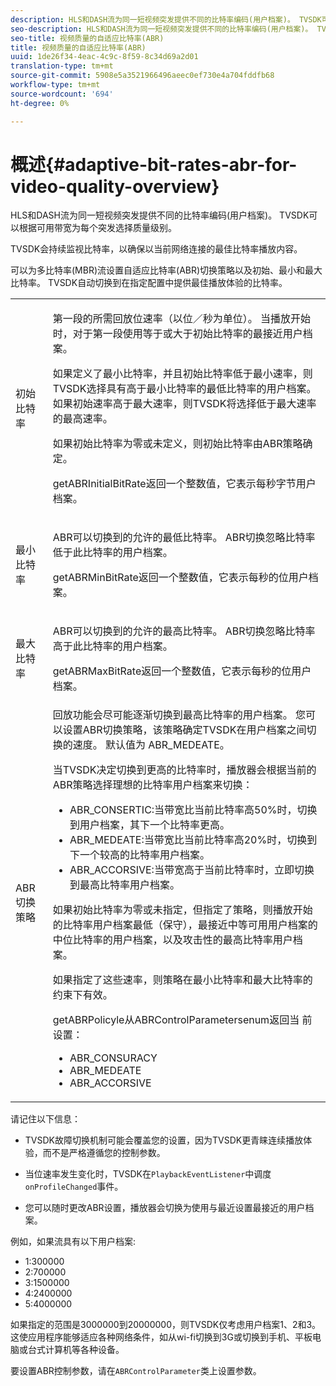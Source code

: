 ```yaml
---
description: HLS和DASH流为同一短视频突发提供不同的比特率编码(用户档案)。 TVSDK可以根据可用带宽为每个突发选择质量级别。
seo-description: HLS和DASH流为同一短视频突发提供不同的比特率编码(用户档案)。 TVSDK可以根据可用带宽为每个突发选择质量级别。
seo-title: 视频质量的自适应比特率(ABR)
title: 视频质量的自适应比特率(ABR)
uuid: 1de26f34-4eac-4c9c-8f59-8c34d69a2d01
translation-type: tm+mt
source-git-commit: 5908e5a3521966496aeec0ef730e4a704fddfb68
workflow-type: tm+mt
source-wordcount: '694'
ht-degree: 0%

---
```



# 概述{#adaptive-bit-rates-abr-for-video-quality-overview}

HLS和DASH流为同一短视频突发提供不同的比特率编码(用户档案)。 TVSDK可以根据可用带宽为每个突发选择质量级别。

TVSDK会持续监视比特率，以确保以当前网络连接的最佳比特率播放内容。

可以为多比特率(MBR)流设置自适应比特率(ABR)切换策略以及初始、最小和最大比特率。 TVSDK自动切换到在指定配置中提供最佳播放体验的比特率。

<table id="table_AF838E082235406AA359BF1C1A77F85F"> 
 <tbody> 
  <tr> 
   <td colname="col01"> 初始比特率 </td> 
   <td colname="col2"> <p>第一段的所需回放位速率（以位／秒为单位）。 当播放开始时，对于第一段使用等于或大于初始比特率的最接近用户档案。 </p> <p> 如果定义了最小比特率，并且初始比特率低于最小速率，则TVSDK选择具有高于最小比特率的最低比特率的用户档案。 如果初始速率高于最大速率，则TVSDK将选择低于最大速率的最高速率。 </p> <p>如果初始比特率为零或未定义，则初始比特率由ABR策略确定。 </p> <p><span class="codeph"> </span> getABRInitialBitRate返回一个整数值，它表示每秒字节用户档案。 </p> </td> 
  </tr> 
  <tr> 
   <td colname="col01"> 最小比特率 </td> 
   <td colname="col2"> <p>ABR可以切换到的允许的最低比特率。 ABR切换忽略比特率低于此比特率的用户档案。 </p> <p><span class="codeph"> </span> getABRMinBitRate返回一个整数值，它表示每秒的位用户档案。 </p> </td> 
  </tr> 
  <tr> 
   <td colname="col01"> 最大比特率 </td> 
   <td colname="col2"> <p>ABR可以切换到的允许的最高比特率。 ABR切换忽略比特率高于此比特率的用户档案。 </p> <p><span class="codeph"> </span> getABRMaxBitRate返回一个整数值，它表示每秒的位用户档案。 </p> </td> 
  </tr> 
  <tr> 
   <td colname="col01"> ABR切换策略 </td> 
   <td colname="col2"> 回放功能会尽可能逐渐切换到最高比特率的用户档案。 您可以设置ABR切换策略，该策略确定TVSDK在用户档案之间切换的速度。 默认值为<span class="codeph"> ABR_MEDEATE</span>。 <p>当TVSDK决定切换到更高的比特率时，播放器会根据当前的ABR策略选择理想的比特率用户档案来切换： 
     <ul id="ul_AC9C99D84A3B4A8DBD1A05CC05DEE771"> 
      <li id="li_B79C0AA2CBFB42FF98A257CEC9C400BA"><span class="codeph"> ABR_CONSERTIC</span>:当带宽比当前比特率高50%时，切换到用户档案，其下一个比特率更高。 </li> 
      <li id="li_38CC3A95D8634F359D0F7C273D0108C0"><span class="codeph"> ABR_MEDEATE</span>:当带宽比当前比特率高20%时，切换到下一个较高的比特率用户档案。 </li> 
      <li id="li_E845C035420D4B3FB2B179F448F8CA85"><span class="codeph"> ABR_ACCORSIVE</span>:当带宽高于当前比特率时，立即切换到最高比特率用户档案。 </li> 
     </ul> </p> <p>如果初始比特率为零或未指定，但指定了策略，则播放开始的比特率用户档案最低（保守），最接近中等可用用户档案的中位比特率的用户档案，以及攻击性的最高比特率用户档案。 </p> <p>如果指定了这些速率，则策略在最小比特率和最大比特率的约束下有效。 </p> <p><span class="codeph"> </span> getABRPolicyle从ABRControlParametersenum返回当 <span class="codeph"> </span> 前设置： 
     <ul id="ul_bd4_5kb_cz"> 
      <li id="li_E7C118AF48994454B7B3C016913DE545"><span class="codeph"> ABR_CONSURACY</span> </li> 
      <li id="li_0A90BB42786449629CE7DD3364B385EE"><span class="codeph"> ABR_MEDEATE</span> </li> 
      <li id="li_AFEB9B2862F24A369CA90596184A2883"><span class="codeph"> ABR_ACCORSIVE</span> </li> 
     </ul> </p> </td> 
  </tr> 
 </tbody> 
</table>

请记住以下信息：

* TVSDK故障切换机制可能会覆盖您的设置，因为TVSDK更青睐连续播放体验，而不是严格遵循您的控制参数。
* 当位速率发生变化时，TVSDK在`PlaybackEventListener`中调度`onProfileChanged`事件。

* 您可以随时更改ABR设置，播放器会切换为使用与最近设置最接近的用户档案。

例如，如果流具有以下用户档案:

* 1:300000
* 2:700000
* 3:1500000
* 4:2400000
* 5:4000000

如果指定的范围是3000000到20000000，则TVSDK仅考虑用户档案1、2和3。 这使应用程序能够适应各种网络条件，如从wi-fi切换到3G或切换到手机、平板电脑或台式计算机等各种设备。

要设置ABR控制参数，请在`ABRControlParameter`类上设置参数。
